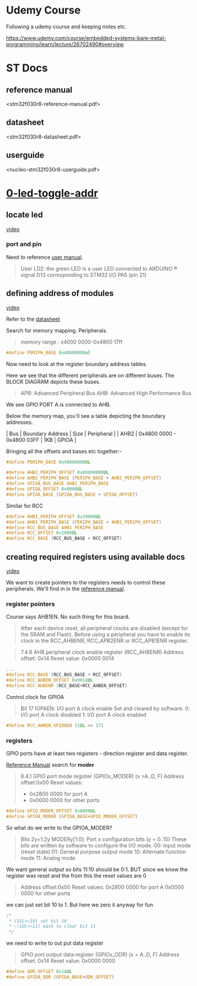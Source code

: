 # Udemy Course

Following a udemy course and keeping notes etc.

<https://www.udemy.com/course/embedded-systems-bare-metal-programming/learn/lecture/26702490#overview>


# ST Docs


## reference manual

<stm32f030r8-reference-manual.pdf>


## datasheet

<stm32f030r8-datasheet.pdf>


## userguide

<nucleo-stm32f030r8-userguide.pdf>


# [0-led-toggle-addr](0-led-toggle-addr/)


## locate led

[video](https://www.udemy.com/course/embedded-systems-bare-metal-programming/learn/lecture/26702988#questions)


### port and pin

Need to reference [user manual](nucleo-stm32f030r8-userguide.pdf).

> User LD2: the green LED is a user LED connected to ARDUINO ® signal D13 corresponding to STM32 I/O PA5 (pin 21)


## defining address of modules

[video](https://www.udemy.com/course/embedded-systems-bare-metal-programming/learn/lecture/26702598#questions)

Refer to the [datasheet](stm32f030r8-datasheet.pdf)

Search for memory mapping. Peripherals.

> memory range : x4000 0000-0x4800 17ff

```c
#define PERIPH_BASE 0x40000000ul
```

Now need to look at the register boundary address tables.

Here we see that the different peripherals are on different buses. The BLOCK DIAGRAM depicts these buses.

> APB: Advanced Peripheral Bus AHB: Advanced High Performance Bus

We see GPIO PORT A is connected to AHB.

Below the memory map, you'll see a table depicting the boundary addresses.

| Bus  | Boundary Address          | Size | Peripheral |
| AHB2 | 0x4800 0000 - 0x4800 03FF | 1KB  | GPIOA      |

Bringing all the offsets and bases etc together:-

```c
#define PERIPH_BASE 0x40000000UL

#define AHB2_PERIPH_OFFSET 0x08000000UL
#define AHB2_PERIPH_BASE (PERIPH_BASE + AHB2_PERIPH_OFFSET)
#define GPIOA_BUS_BASE AHB2_PERIPH_BASE
#define GPIOA_OFFSET 0x0000UL
#define GPIOA_BASE (GPIOA_BUS_BASE + GPIOA_OFFSET)
```

Similar for RCC

```c
#define AHB1_PERIPH_OFFSET 0x20000UL
#define AHB1_PERIPH_BASE (PERIPH_BASE + AHB1_PERIPH_OFFSET)
#define RCC_BUS_BASE AHB1_PERIPH_BASE
#define RCC_OFFSET 0x1000UL
#define RCC_BASE (RCC_BUS_BASE + RCC_OFFSET)
```


## creating required registers using available docs

[video](https://www.udemy.com/course/embedded-systems-bare-metal-programming/learn/lecture/26702606#questions)

We want to create pointers to the registers needs to control these peripherals. We'll find in in the [reference manual](stm32f030r8-reference-manual.pdf).


### register pointers

Course says AHB1EN. No such thing for this board.

> After each device reset, all peripheral clocks are disabled (except for the SRAM and Flash). Before using a peripheral you have to enable its clock in the RCC\_AHBENR, RCC\_APB2ENR or RCC\_APB1ENR register.

> 7.4.6 AHB peripheral clock enable register (RCC\_AHBENR) Address offset: 0x14 Reset value: 0x0000 0014

```c
...
#define RCC_BASE (RCC_BUS_BASE + RCC_OFFSET)
#define RCC_AHBEN_OFFSET 0x0014UL
#define RCC_AHBENR (RCC_BASE+RCC_AHBEN_OFFSET)
```

Control clock for GPIOA

> Bit 17 IOPAEN: I/O port A clock enable Set and cleared by software. 0: I/O port A clock disabled 1: I/O port A clock enabled

```c
#define RCC_AHBEN_GPIOAEN (1UL << 17)
```


### registers

GPIO ports have at least two registers - direction register and data register.

[Reference Manual](stm32f030r8-reference-manual.pdf) search for **moder**

> 8.4.1 GPIO port mode register (GPIOx\_MODER) (x =A..D, F) Address offset:0x00 Reset values:
>
> -   0x2800 0000 for port A
> -   0x0000 0000 for other ports

```c
#define GPIO_MODER_OFFSET 0x0000UL
#define GPIOA_MODER (GPIOA_BASE+GPIO_MODER_OFFSET)
```

So what do we write to the GPIOA\_MODER?

> Bits 2y+1:2y MODERy[1:0]: Port x configuration bits (y = 0..15) These bits are written by software to configure the I/O mode. 00: Input mode (reset state) 01: General purpose output mode 10: Alternate function mode 11: Analog mode

We want general output so bits 11:10 should be 0:1. BUT since we know the register was reset and the from this the reset values are 0

> Address offset:0x00 Reset values: 0x2800 0000 for port A 0x0000 0000 for other ports

we can just set bit 10 to 1. But here we zero it anyway for fun

```c
/*
 * (1UL<<10) set bit 10
 * ~(1UL<<11) mask to clear bit 11
 */

```

we need to write to out put data register

> GPIO port output data register (GPIOx\_ODR) (x = A..D, F) Address offset: 0x14 Reset value: 0x0000 0000

```c
#define ODR_OFFSET 0x14UL
#define GPIOA_ODR (GPIOA_BASE+ODR_OFFSET)
```